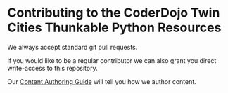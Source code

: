 # Contributing to the CoderDojo Twin Cities Thunkable Python Resources

 We always accept standard git pull requests.

 If you would like to be a regular contributor we can also grant you direct write-access to this repository.

 Our [Content Authoring Guide](https://www.coderdojotc.org/CoderDojoTC/content-authoring-guide) will tell you
 how we author content.
 